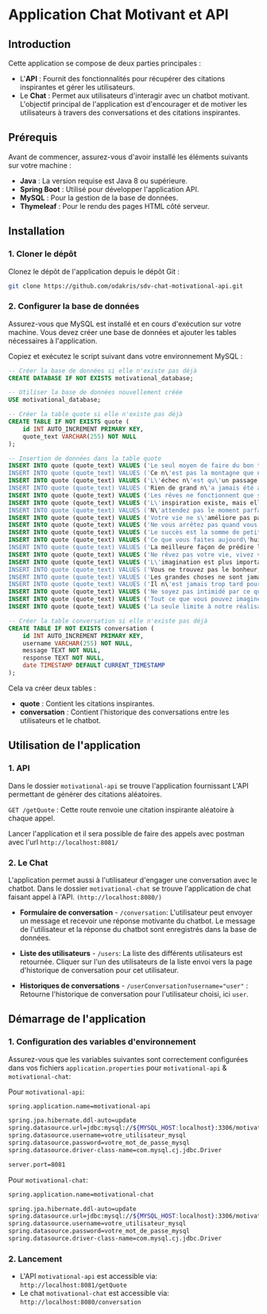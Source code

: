 # Application Chat Motivant et API

## Introduction

Cette application se compose de deux parties principales :

- L'**API** : Fournit des fonctionnalités pour récupérer des citations inspirantes et gérer les utilisateurs.
- Le **Chat** : Permet aux utilisateurs d'interagir avec un chatbot motivant.
L'objectif principal de l'application est d'encourager et de motiver les utilisateurs à travers des conversations et des citations inspirantes.

## Prérequis

Avant de commencer, assurez-vous d'avoir installé les éléments suivants sur votre machine :

- **Java** : La version requise est Java 8 ou supérieure.
- **Spring Boot** : Utilisé pour développer l'application API.
- **MySQL** : Pour la gestion de la base de données.
- **Thymeleaf** : Pour le rendu des pages HTML côté serveur.

## Installation

### 1. Cloner le dépôt
Clonez le dépôt de l'application depuis le dépôt Git :


``` bash
git clone https://github.com/odakris/sdv-chat-motivational-api.git
```

### 2. Configurer la base de données

Assurez-vous que MySQL est installé et en cours d'exécution sur votre machine. Vous devez créer une base de données et ajouter les tables nécessaires à l'application.

Copiez et exécutez le script suivant dans votre environnement MySQL :

```SQL
-- Créer la base de données si elle n'existe pas déjà
CREATE DATABASE IF NOT EXISTS motivational_database;

-- Utiliser la base de données nouvellement créée
USE motivational_database;

-- Créer la table quote si elle n'existe pas déjà
CREATE TABLE IF NOT EXISTS quote (
    id INT AUTO_INCREMENT PRIMARY KEY,
    quote_text VARCHAR(255) NOT NULL
);

-- Insertion de données dans la table quote
INSERT INTO quote (quote_text) VALUES ('Le seul moyen de faire du bon travail est d\'aimer ce que vous faites.');
INSERT INTO quote (quote_text) VALUES ('Ce n\'est pas la montagne que nous conquérons, mais nous-mêmes.');
INSERT INTO quote (quote_text) VALUES ('L\'échec n\'est qu\'un passage vers la réussite.');
INSERT INTO quote (quote_text) VALUES ('Rien de grand n\'a jamais été accompli sans enthousiasme.');
INSERT INTO quote (quote_text) VALUES ('Les rêves ne fonctionnent que si vous travaillez dur.');
INSERT INTO quote (quote_text) VALUES ('L\'inspiration existe, mais elle doit vous trouver en train de travailler.');
INSERT INTO quote (quote_text) VALUES ('N\'attendez pas le moment parfait, prenez simplement le moment et rendez-le parfait.');
INSERT INTO quote (quote_text) VALUES ('Votre vie ne s\'améliore pas par hasard, elle s\'améliore par le changement.');
INSERT INTO quote (quote_text) VALUES ('Ne vous arrêtez pas quand vous êtes fatigué, arrêtez-vous quand vous avez terminé.');
INSERT INTO quote (quote_text) VALUES ('Le succès est la somme de petits efforts, répétés jour après jour.');
INSERT INTO quote (quote_text) VALUES ('Ce que vous faites aujourd\'hui peut améliorer tous vos lendemains.');
INSERT INTO quote (quote_text) VALUES ('La meilleure façon de prédire l\'avenir est de le créer.');
INSERT INTO quote (quote_text) VALUES ('Ne rêvez pas votre vie, vivez vos rêves.');
INSERT INTO quote (quote_text) VALUES ('L\'imagination est plus importante que la connaissance.');
INSERT INTO quote (quote_text) VALUES ('Vous ne trouvez pas le bonheur, vous le créez.');
INSERT INTO quote (quote_text) VALUES ('Les grandes choses ne sont jamais faites par une seule personne, elles sont faites par une équipe de personnes.');
INSERT INTO quote (quote_text) VALUES ('Il n\'est jamais trop tard pour être ce que vous auriez pu être.');
INSERT INTO quote (quote_text) VALUES ('Ne soyez pas intimidé par ce que vous ne savez pas.');
INSERT INTO quote (quote_text) VALUES ('Tout ce que vous pouvez imaginer est réel.');
INSERT INTO quote (quote_text) VALUES ('La seule limite à notre réalisation de demain sera nos doutes et hésitations d\'aujourd\'hui.');

-- Créer la table conversation si elle n'existe pas déjà
CREATE TABLE IF NOT EXISTS conversation (
    id INT AUTO_INCREMENT PRIMARY KEY,
    username VARCHAR(255) NOT NULL,
    message TEXT NOT NULL,
    response TEXT NOT NULL, 
    date TIMESTAMP DEFAULT CURRENT_TIMESTAMP
);
```

Cela va créer deux tables :

- **quote** : Contient les citations inspirantes.
- **conversation** : Contient l'historique des conversations entre les utilisateurs et le chatbot.

## Utilisation de l'application

### 1. API

Dans le dossier `motivational-api` se trouve l'application fournissant L'API permettant de générer des citations aléatoires.

`GET /getQuote` : Cette route renvoie une citation inspirante aléatoire à chaque appel.

Lancer l'application et il sera possible de faire des appels avec postman avec l'url `http://localhost:8081/`

### 2. Le Chat

L'application permet aussi à l'utilisateur d'engager une conversation avec le chatbot.
Dans le dossier `motivational-chat` se trouve l'application de chat faisant appel à l'API. `(http://localhost:8080/)`

- **Formulaire de conversation** - `/conversation`: L'utilisateur peut envoyer un message et recevoir une réponse motivante du chatbot. Le message de l'utilisateur et la réponse du chatbot sont enregistrés dans la base de données.

- **Liste des utilisateurs** - `/users`: La liste des différents utilisateurs est retournée. Cliquer sur l'un des utilisateurs de la liste envoi vers la page d'historique de conversation pour cet utilisateur.

- **Historiques de conversations** - `/userConversation?username="user"` : Retourne l'historique de conversation pour l'utilisateur choisi, ici `user`.
  
## Démarrage de l'application

### 1. Configuration des variables d'environnement
Assurez-vous que les variables suivantes sont correctement configurées dans vos fichiers `application.properties` pour `motivational-api` & `motivational-chat`:

Pour `motivational-api`:

```bash
spring.application.name=motivational-api

spring.jpa.hibernate.ddl-auto=update
spring.datasource.url=jdbc:mysql://${MYSQL_HOST:localhost}:3306/motivational_database
spring.datasource.username=votre_utilisateur_mysql
spring.datasource.password=votre_mot_de_passe_mysql
spring.datasource.driver-class-name=com.mysql.cj.jdbc.Driver

server.port=8081
```

Pour `motivational-chat`:

```bash
spring.application.name=motivational-chat

spring.jpa.hibernate.ddl-auto=update
spring.datasource.url=jdbc:mysql://${MYSQL_HOST:localhost}:3306/motivational_database
spring.datasource.username=votre_utilisateur_mysql
spring.datasource.password=votre_mot_de_passe_mysql
spring.datasource.driver-class-name=com.mysql.cj.jdbc.Driver
```

### 2. Lancement

- L'API `motivational-api` est accessible via: `http://localhost:8081/getQuote`
- Le chat `motivational-chat` est accessible via: `http://localhost:8080/conversation`


